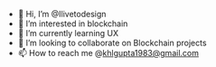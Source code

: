 - 👋 Hi, I’m @Ilivetodesign
- 👀 I’m interested in blockchain
- 🌱 I’m currently learning UX
- 💞️ I’m looking to collaborate on Blockchain projects
- 📫 How to reach me @khlgupta1983@gmail.com

<!---
Ilivetodesign/Ilivetodesign is a ✨ special ✨ repository because its `README.md` (this file) appears on your GitHub profile.
You can click the Preview link to take a look at your changes.
--->
